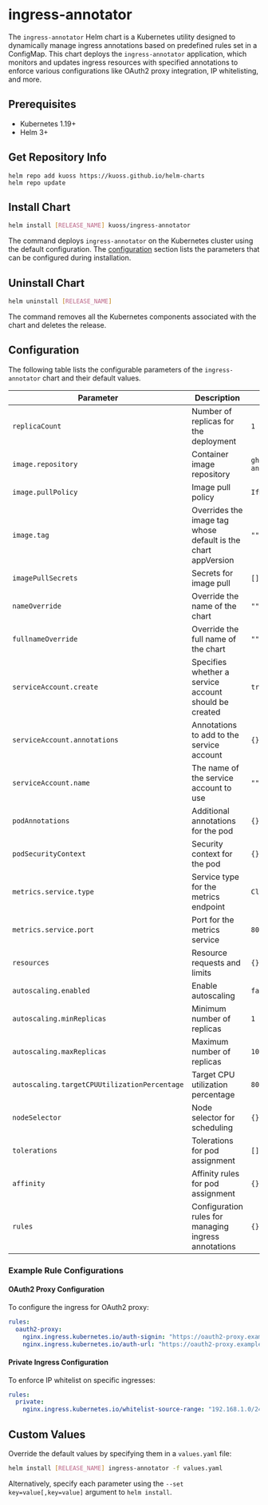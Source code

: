 # ingress-annotator

The `ingress-annotator` Helm chart is a Kubernetes utility designed to dynamically manage ingress annotations based on predefined rules set in a ConfigMap. This chart deploys the `ingress-annotator` application, which monitors and updates ingress resources with specified annotations to enforce various configurations like OAuth2 proxy integration, IP whitelisting, and more.

## Prerequisites

- Kubernetes 1.19+
- Helm 3+

## Get Repository Info

```console
helm repo add kuoss https://kuoss.github.io/helm-charts
helm repo update
```

## Install Chart

```bash
helm install [RELEASE_NAME] kuoss/ingress-annotator
```

The command deploys `ingress-annotator` on the Kubernetes cluster using the default configuration. The [configuration](#configuration) section lists the parameters that can be configured during installation.

## Uninstall Chart

```bash
helm uninstall [RELEASE_NAME]
```

The command removes all the Kubernetes components associated with the chart and deletes the release.

## Configuration

The following table lists the configurable parameters of the `ingress-annotator` chart and their default values.

| Parameter                                  | Description                                                                                  | Default                      |
|--------------------------------------------|----------------------------------------------------------------------------------------------|------------------------------|
| `replicaCount`                             | Number of replicas for the deployment                                                        | `1`                          |
| `image.repository`                         | Container image repository                                                                   | `ghcr.io/kuoss/ingress-annotator` |
| `image.pullPolicy`                         | Image pull policy                                                                            | `IfNotPresent`               |
| `image.tag`                                | Overrides the image tag whose default is the chart appVersion                                | `""`                         |
| `imagePullSecrets`                         | Secrets for image pull                                                                       | `[]`                         |
| `nameOverride`                             | Override the name of the chart                                                               | `""`                         |
| `fullnameOverride`                         | Override the full name of the chart                                                          | `""`                         |
| `serviceAccount.create`                    | Specifies whether a service account should be created                                        | `true`                       |
| `serviceAccount.annotations`               | Annotations to add to the service account                                                    | `{}`                         |
| `serviceAccount.name`                      | The name of the service account to use                                                       | `""`                         |
| `podAnnotations`                           | Additional annotations for the pod                                                           | `{}`                         |
| `podSecurityContext`                       | Security context for the pod                                                                 | `{}`                         |
| `metrics.service.type`                     | Service type for the metrics endpoint                                                        | `ClusterIP`                  |
| `metrics.service.port`                     | Port for the metrics service                                                                 | `8081`                       |
| `resources`                                | Resource requests and limits                                                                 | `{}`                         |
| `autoscaling.enabled`                      | Enable autoscaling                                                                           | `false`                      |
| `autoscaling.minReplicas`                  | Minimum number of replicas                                                                   | `1`                          |
| `autoscaling.maxReplicas`                  | Maximum number of replicas                                                                   | `100`                        |
| `autoscaling.targetCPUUtilizationPercentage` | Target CPU utilization percentage                                                            | `80`                         |
| `nodeSelector`                             | Node selector for scheduling                                                                 | `{}`                         |
| `tolerations`                              | Tolerations for pod assignment                                                               | `[]`                         |
| `affinity`                                 | Affinity rules for pod assignment                                                            | `{}`                         |
| `rules`                                    | Configuration rules for managing ingress annotations                                         | `{}`                         |

### Example Rule Configurations

#### OAuth2 Proxy Configuration

To configure the ingress for OAuth2 proxy:

```yaml
rules:
  oauth2-proxy:
    nginx.ingress.kubernetes.io/auth-signin: "https://oauth2-proxy.example.com/oauth2/start?rd=https://$host$request_uri"
    nginx.ingress.kubernetes.io/auth-url: "https://oauth2-proxy.example.com/oauth2/auth"
```

#### Private Ingress Configuration

To enforce IP whitelist on specific ingresses:

```yaml
rules:
  private:
    nginx.ingress.kubernetes.io/whitelist-source-range: "192.168.1.0/24,10.0.0.0/16"
```

## Custom Values

Override the default values by specifying them in a `values.yaml` file:

```bash
helm install [RELEASE_NAME] ingress-annotator -f values.yaml
```

Alternatively, specify each parameter using the `--set key=value[,key=value]` argument to `helm install`.

